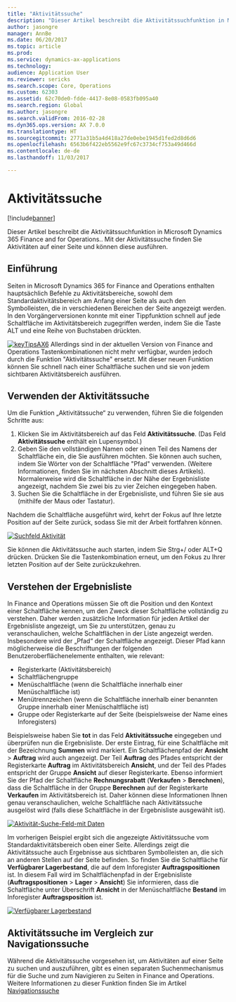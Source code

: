 ```yaml
---
title: "Aktivitätssuche"
description: "Dieser Artikel beschreibt die Aktivitätssuchfunktion in Microsoft Dynamics 365 Finance and for Operations.. Mit der Aktivitätssuche finden Sie Aktivitäten auf einer Seite und können diese ausführen."
author: jasongre
manager: AnnBe
ms.date: 06/20/2017
ms.topic: article
ms.prod: 
ms.service: dynamics-ax-applications
ms.technology: 
audience: Application User
ms.reviewer: sericks
ms.search.scope: Core, Operations
ms.custom: 62303
ms.assetid: 62c70de0-fdde-4417-8e08-0583fb095a40
ms.search.region: Global
ms.author: jasongre
ms.search.validFrom: 2016-02-28
ms.dyn365.ops.version: AX 7.0.0
ms.translationtype: HT
ms.sourcegitcommit: 2771a31b5a4d418a27de0ebe1945d1fed2d8d6d6
ms.openlocfilehash: 6563b6f422eb5562e9fc67c3734cf753a49d466d
ms.contentlocale: de-de
ms.lasthandoff: 11/03/2017

---
```


# <a name="action-search"></a>Aktivitätssuche

[!include[banner](../includes/banner.md)]


Dieser Artikel beschreibt die Aktivitätssuchfunktion in Microsoft Dynamics 365 Finance and for Operations.. Mit der Aktivitätssuche finden Sie Aktivitäten auf einer Seite und können diese ausführen.

<a name="introduction"></a>Einführung
------------

Seiten in Microsoft Dynamics 365 for Finance and Operations enthalten hauptsächlich Befehle zu Aktivitätsbereiche, sowohl dem Standardaktivitätsbereich am Anfang einer Seite als auch den Symbolleisten, die in verschiedenen Bereichen der Seite angezeigt werden. In den Vorgängerversionen konnte mit einer Tippfunktion schnell auf jede Schaltfläche im Aktivitätsbereich zugegriffen werden, indem Sie die Taste ALT und eine Reihe von Buchstaben drückten. 

[![keyTipsAX6](./media/keytipsax6.png)](./media/keytipsax6.png) Allerdings sind in der aktuellen Version von Finance and Operations Tastenkombinationen nicht mehr verfügbar, wurden jedoch durch die Funktion "Aktivitätssuche" ersetzt. Mit dieser neuen Funktion können Sie schnell nach einer Schaltfläche suchen und sie von jedem sichtbaren Aktivitätsbereich ausführen.

## <a name="using-action-search"></a>Verwenden der Aktivitätssuche
Um die Funktion „Aktivitätssuche“ zu verwenden, führen Sie die folgenden Schritte aus:

1.  Klicken Sie im Aktivitätsbereich auf das Feld **Aktivitätssuche**. (Das Feld **Aktivitätssuche** enthält ein Lupensymbol.)
2.  Geben Sie den vollständigen Namen oder einen Teil des Namens der Schaltfläche ein, die Sie ausführen möchten. Sie können auch suchen, indem Sie Wörter von der Schaltfläche "Pfad" verwenden. (Weitere Informationen, finden Sie im nächsten Abschnitt dieses Artikels). Normalerweise wird die Schaltfläche in der Nähe der Ergebnisliste angezeigt, nachdem Sie zwei bis zu vier Zeichen eingegeben haben.
3.  Suchen Sie die Schaltfläche in der Ergebnisliste, und führen Sie sie aus (mithilfe der Maus oder Tastatur).

Nachdem die Schaltfläche ausgeführt wird, kehrt der Fokus auf Ihre letzte Position auf der Seite zurück, sodass Sie mit der Arbeit fortfahren können. 

[![Suchfeld Aktivität](./media/action-search-field.png)](./media/action-search-field.png)

Sie können die Aktivitätssuche auch starten, indem Sie Strg+/ oder ALT+Q drücken. Drücken Sie die Tastenkombination erneut, um den Fokus zu Ihrer letzten Position auf der Seite zurückzukehren.

## <a name="understanding-the-results-list"></a>Verstehen der Ergebnisliste
In Finance and Operations müssen Sie oft die Position und den Kontext einer Schaltfläche kennen, um den Zweck dieser Schaltfläche vollständig zu verstehen. Daher werden zusätzliche Information für jeden Artikel der Ergebnisliste angezeigt, um Sie zu unterstützen, genau zu veranschaulichen, welche Schaltflächen in der Liste angezeigt werden. Insbesondere wird der „Pfad“ der Schaltfläche angezeigt. Dieser Pfad kann möglicherweise die Beschriftungen der folgenden Benutzeroberflächenelemente enthalten, wie relevant:

-   Registerkarte (Aktivitätsbereich)
-   Schaltflächengruppe
-   Menüschaltfläche (wenn die Schaltfläche innerhalb einer Menüschaltfläche ist)
-   Menütrennzeichen (wenn die Schaltfläche innerhalb einer benannten Gruppe innerhalb einer Menüschaltfläche ist)
-   Gruppe oder Registerkarte auf der Seite (beispielsweise der Name eines Inforegisters)

Beispielsweise haben Sie **tot** in das Feld **Aktivitätssuche** eingegeben und überprüfen nun die Ergebnisliste. Der erste Eintrag, für eine Schaltfläche mit der Bezeichnung **Summen** wird markiert. Ein Schaltflächenpfad der **Ansicht** &gt; **Auftrag** wird auch angezeigt. Der Teil **Auftrag** des Pfades entspricht der Registerkarte **Auftrag** im Aktivitätsbereich **Ansicht**, und der Teil des Pfades entspricht der Gruppe **Ansicht** auf dieser Registerkarte. Ebenso informiert Sie der Pfad der Schaltfläche **Rechnungsrabatt** (**Verkaufen** &gt; **Berechnen**), dass die Schaltfläche in der Gruppe **Berechnen** auf der Registerkarte **Verkaufen** im Aktivitätsbereich ist. Daher können diese Informationen Ihnen genau veranschaulichen, welche Schaltfläche nach Aktivitätssuche ausgelöst wird (falls diese Schaltfläche in der Ergebnisliste ausgewählt ist). 

[![Aktivität-Suche-Feld-mit Daten](./media/action-search-field-with-data.png)](./media/action-search-field-with-data.png) 

Im vorherigen Beispiel ergibt sich die angezeigte Aktivitätssuche vom Standardaktivitätsbereich oben einer Seite. Allerdings zeigt die Aktivitätssuche auch Ergebnisse aus sichtbaren Symbolleisten an, die sich an anderen Stellen auf der Seite befinden. So finden Sie die Schaltfläche für **Verfügbarer Lagerbestand**, die auf dem Inforegister **Auftragspositionen** ist. In diesem Fall wird im Schaltflächenpfad in der Ergebnisliste (**Auftragspositionen** &gt; **Lager** &gt; **Ansicht**) Sie informieren, dass die Schaltfläche unter Überschrift **Ansicht** in der Menüschaltfläche **Bestand** im Inforegister **Auftragsposition** ist. 

[![Verfügbarer Lagerbestand](./media/on-hand-inventory.png)](./media/on-hand-inventory.png)

## <a name="action-search-vs-navigation-search"></a>Aktivitätssuche im Vergleich zur Navigationssuche
Während die Aktivitätssuche vorgesehen ist, um Aktivitäten auf einer Seite zu suchen und auszuführen, gibt es einen separaten Suchenmechanismus für die Suche und zum Navigieren zu Seiten in Finance and Operations. Weitere Informationen zu dieser Funktion finden Sie im Artikel [Navigationssuche](navigation-search.md)




